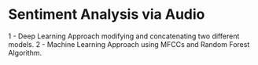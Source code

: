 # Sentiment Analysis via Audio

1 - Deep Learning Approach modifying and concatenating two different models.
2 - Machine Learning Approach using MFCCs and Random Forest Algorithm. 
